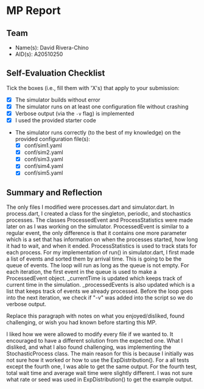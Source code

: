# MP Report

## Team

- Name(s): David Rivera-Chino
- AID(s): A20510250

## Self-Evaluation Checklist

Tick the boxes (i.e., fill them with 'X's) that apply to your submission:

- [X] The simulator builds without error
- [X] The simulator runs on at least one configuration file without crashing
- [X] Verbose output (via the `-v` flag) is implemented
- [X] I used the provided starter code
- The simulator runs correctly (to the best of my knowledge) on the provided configuration file(s):
  - [X] conf/sim1.yaml
  - [X] conf/sim2.yaml
  - [X] conf/sim3.yaml
  - [X] conf/sim4.yaml
  - [X] conf/sim5.yaml

## Summary and Reflection

The only files I modified were processes.dart and simulator.dart. In process.dart, I created a class for the singleton, periodic, and stochastics processes. The classes ProcessedEvent and ProcessStatistics were made later on as I was working on the simulator. ProcessedEvent is similar to a regular event, the only difference is that it contains one more parameter which is a set that has information on when the processes started, how long it had to wait, and when it ended. ProcessStatistics is used to track stats for each process. For my implementation of run() in simulator.dart, I first made a list of events and sorted them by arrival time. This is going to be the queue of events. The loop will run as long as the queue is not empty. For each iteration, the first event in the queue is used to make a ProcessedEvent object. _currentTime is updated which keeps track of current time in the simulation. _processedEvents is also updated which is a list that keeps track of events we already processed. Before the loop goes into the next iteration, we check if "-v" was added into the script so we do verbose output. 

Replace this paragraph with notes on what you enjoyed/disliked, found challenging, or wish you had known before starting this MP.

I liked how we were allowed to modify every file if we wanted to. It encouraged to have a different solution from the expected one. What I disliked, and what I also found challenging, was implementing the StochasticProcess class. The main reason for this is because I initially was not sure how it worked or how to use the ExpDistribution(). For a all tests except the fourth one, I was able to get the same output. For the fourth test, total wait time and average wait time were slightly different. I was not sure what rate or seed was used in ExpDistribution() to get the example output. 